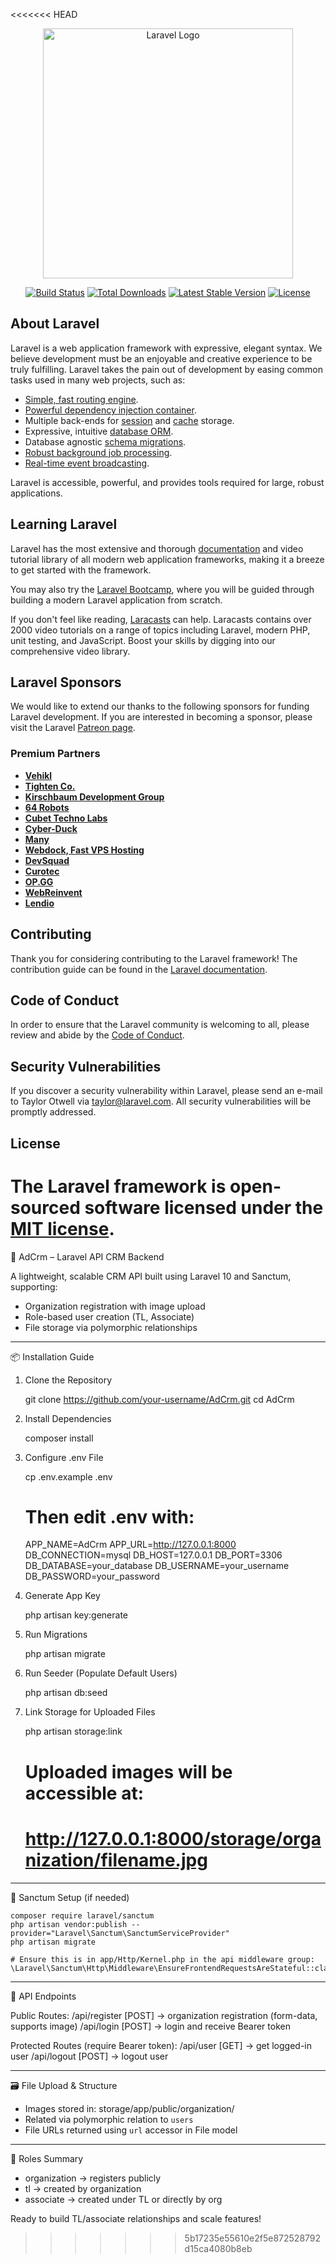 <<<<<<< HEAD
<p align="center"><a href="https://laravel.com" target="_blank"><img src="https://raw.githubusercontent.com/laravel/art/master/logo-lockup/5%20SVG/2%20CMYK/1%20Full%20Color/laravel-logolockup-cmyk-red.svg" width="400" alt="Laravel Logo"></a></p>

<p align="center">
<a href="https://github.com/laravel/framework/actions"><img src="https://github.com/laravel/framework/workflows/tests/badge.svg" alt="Build Status"></a>
<a href="https://packagist.org/packages/laravel/framework"><img src="https://img.shields.io/packagist/dt/laravel/framework" alt="Total Downloads"></a>
<a href="https://packagist.org/packages/laravel/framework"><img src="https://img.shields.io/packagist/v/laravel/framework" alt="Latest Stable Version"></a>
<a href="https://packagist.org/packages/laravel/framework"><img src="https://img.shields.io/packagist/l/laravel/framework" alt="License"></a>
</p>

## About Laravel

Laravel is a web application framework with expressive, elegant syntax. We believe development must be an enjoyable and creative experience to be truly fulfilling. Laravel takes the pain out of development by easing common tasks used in many web projects, such as:

- [Simple, fast routing engine](https://laravel.com/docs/routing).
- [Powerful dependency injection container](https://laravel.com/docs/container).
- Multiple back-ends for [session](https://laravel.com/docs/session) and [cache](https://laravel.com/docs/cache) storage.
- Expressive, intuitive [database ORM](https://laravel.com/docs/eloquent).
- Database agnostic [schema migrations](https://laravel.com/docs/migrations).
- [Robust background job processing](https://laravel.com/docs/queues).
- [Real-time event broadcasting](https://laravel.com/docs/broadcasting).

Laravel is accessible, powerful, and provides tools required for large, robust applications.

## Learning Laravel

Laravel has the most extensive and thorough [documentation](https://laravel.com/docs) and video tutorial library of all modern web application frameworks, making it a breeze to get started with the framework.

You may also try the [Laravel Bootcamp](https://bootcamp.laravel.com), where you will be guided through building a modern Laravel application from scratch.

If you don't feel like reading, [Laracasts](https://laracasts.com) can help. Laracasts contains over 2000 video tutorials on a range of topics including Laravel, modern PHP, unit testing, and JavaScript. Boost your skills by digging into our comprehensive video library.

## Laravel Sponsors

We would like to extend our thanks to the following sponsors for funding Laravel development. If you are interested in becoming a sponsor, please visit the Laravel [Patreon page](https://patreon.com/taylorotwell).

### Premium Partners

- **[Vehikl](https://vehikl.com/)**
- **[Tighten Co.](https://tighten.co)**
- **[Kirschbaum Development Group](https://kirschbaumdevelopment.com)**
- **[64 Robots](https://64robots.com)**
- **[Cubet Techno Labs](https://cubettech.com)**
- **[Cyber-Duck](https://cyber-duck.co.uk)**
- **[Many](https://www.many.co.uk)**
- **[Webdock, Fast VPS Hosting](https://www.webdock.io/en)**
- **[DevSquad](https://devsquad.com)**
- **[Curotec](https://www.curotec.com/services/technologies/laravel/)**
- **[OP.GG](https://op.gg)**
- **[WebReinvent](https://webreinvent.com/?utm_source=laravel&utm_medium=github&utm_campaign=patreon-sponsors)**
- **[Lendio](https://lendio.com)**

## Contributing

Thank you for considering contributing to the Laravel framework! The contribution guide can be found in the [Laravel documentation](https://laravel.com/docs/contributions).

## Code of Conduct

In order to ensure that the Laravel community is welcoming to all, please review and abide by the [Code of Conduct](https://laravel.com/docs/contributions#code-of-conduct).

## Security Vulnerabilities

If you discover a security vulnerability within Laravel, please send an e-mail to Taylor Otwell via [taylor@laravel.com](mailto:taylor@laravel.com). All security vulnerabilities will be promptly addressed.

## License

The Laravel framework is open-sourced software licensed under the [MIT license](https://opensource.org/licenses/MIT).
=======
🚀 AdCrm – Laravel API CRM Backend

A lightweight, scalable CRM API built using Laravel 10 and Sanctum, supporting:
- Organization registration with image upload
- Role-based user creation (TL, Associate)
- File storage via polymorphic relationships

------------------------------------------------------------
📦 Installation Guide

1. Clone the Repository

    git clone https://github.com/your-username/AdCrm.git
    cd AdCrm

2. Install Dependencies

    composer install

3. Configure .env File

    cp .env.example .env

    # Then edit .env with:
    APP_NAME=AdCrm
    APP_URL=http://127.0.0.1:8000
    DB_CONNECTION=mysql
    DB_HOST=127.0.0.1
    DB_PORT=3306
    DB_DATABASE=your_database
    DB_USERNAME=your_username
    DB_PASSWORD=your_password

4. Generate App Key

    php artisan key:generate

5. Run Migrations

    php artisan migrate

6. Run Seeder (Populate Default Users)

    php artisan db:seed

7. Link Storage for Uploaded Files

    php artisan storage:link

    # Uploaded images will be accessible at:
    # http://127.0.0.1:8000/storage/organization/filename.jpg

------------------------------------------------------------
🔐 Sanctum Setup (if needed)

    composer require laravel/sanctum
    php artisan vendor:publish --provider="Laravel\Sanctum\SanctumServiceProvider"
    php artisan migrate

    # Ensure this is in app/Http/Kernel.php in the api middleware group:
    \Laravel\Sanctum\Http\Middleware\EnsureFrontendRequestsAreStateful::class,

------------------------------------------------------------
🧪 API Endpoints

Public Routes:
/api/register  [POST]  → organization registration (form-data, supports image)
/api/login     [POST]  → login and receive Bearer token

Protected Routes (require Bearer token):
/api/user      [GET]   → get logged-in user
/api/logout    [POST]  → logout user

------------------------------------------------------------
🗃️ File Upload & Structure

- Images stored in: storage/app/public/organization/
- Related via polymorphic relation to `users`
- File URLs returned using `url` accessor in File model

------------------------------------------------------------
👥 Roles Summary

- organization → registers publicly
- tl          → created by organization
- associate   → created under TL or directly by org

Ready to build TL/associate relationships and scale features!
>>>>>>> 5b17235e55610e2f5e872528792d15ca4080b8eb
